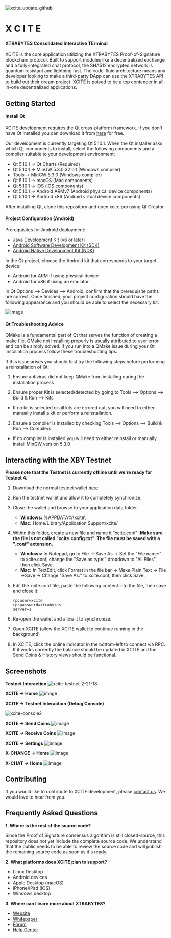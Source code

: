 ![xcite_update_github](https://user-images.githubusercontent.com/17502298/40376087-78bb39f8-5dbb-11e8-9467-23edb26cd637.png)

#                X C I T E
####  XTRABYTES Consolidated Interactive TErminal

XCITE is the core application utilizing the XTRABYTES Proof-of-Signature blockchain protocol. Built to support modules like a decentralized exchange and a fully-integrated chat protocol, the SHA512 encrypted network is quantum resistant and lightning fast. The code-fluid architecture means any developer looking to make a third-party DApp can use the XTRABYTES API to build out their dream project. XCITE is poised to be a top contender in all-in-one decentralized applications.

## Getting Started

#### Install Qt

XCITE development requires the Qt cross-platform framework. If you don't have Qt installed you can download it from [here](https://www.qt.io/download-qt-installer) for free.

Our development is currently targeting Qt 5.10.1. When the Qt installer asks which Qt components to install, select the following components and a compiler suitable to your development environment:

- Qt 5.10.1 -> Qt Charts (Required)
- Qt 5.10.1 -> MinGW 5.3.0 32 bit  (Windows compiler)
- Tools -> MinGW 5.3.0 (Windows compiler)
- Qt 5.10.1 -> macOS (Mac components)
- Qt 5.10.1 -> iOS (iOS components)
- Qt 5.10.1 -> Android ARMv7 (Android physical device components)
- Qt 5.10.1 -> Android x86 (Android virtual device components)

After installing Qt, clone this repository and open xcite.pro using Qt Creator.

#### Project Configuration (Android)

Prerequisites for Android deployment:

- [Java Development Kit](http://www.oracle.com/technetwork/java/javase/downloads/index.html) (v6 or later) 
- [Android Software Development Kit (SDK)](http://developer.android.com/sdk/index.html)
- [Android Native Development Kit (NDK)](https://developer.android.com/ndk/downloads/)

In the Qt project, choose the Android kit that corresponds to your target device: 

- Android for ARM if using physical device
- Android for x86 if using an emulator

In Qt Options --> Devices --> Android, confirm that the prerequisite paths are correct. Once finished, your project configuration should have the following appearance and you should be able to select the necessary kit:

![image](https://i.imgur.com/zs1UU3G.png)

#### Qt Troubleshooting Advice

QMake is a fundamental part of Qt that serves the function of creating a make file. QMake not installing properly is usually attributed to user error and can be simply solved. If you run into a QMake issue during your Qt installation process follow these troubleshooting tips.

If this issue arises you should first try the following steps before performing a reinstallation of Qt:

1. Ensure antivirus did not keep QMake from installing during the installation process

2. Ensure proper Kit is selected/detected by going to Tools --> Options --> Build & Run --> Kits

- If no kit is selected or all kits are errored out, you will need to either manually install a kit or perform  a
        reinstallation.

3. Ensure a compiler is installed by checking Tools --> Options --> Build & Run --> Compilers

- If no compiler is installed you will need to either reinstall or manually install MinGW version 5.3.0

## Interacting with the XBY Testnet

**Please note that the Testnet is currently offline until we're ready for Testnet 4.**

1. Download the normal testnet wallet [here](https://testnet.xtrabytes.global/)
2. Run the testnet wallet and allow it to completely synchronize.
3. Close the wallet and browse to your application data folder.
     - **Windows:** %APPDATA%\xcite\
     - **Mac:** Home/Library/Application Support/xcite/
4. Within this folder, create a new file and name it "xcite.conf". **Make sure the file is not called "xcite.config.txt". The file must be saved with a ".conf" extension.**
     - **Windows:** In Notepad, go to File -> Save As ->  Set the "File name:" to xcite.conf, change the "Save as type:" dropdown to "All Files", then click Save.
     - **Mac:** In TextEdit, click Format in the file bar -> Make Plain Text -> File ->Save -> Change "Save As:" to xcite.conf, then click Save.
4. Edit the xcite.conf file, paste the following content into the file, then save and close it:

     ```
     rpcuser=xcite
     rpcpassword=xtrabytes
     server=1
     ```

5. Re-open the wallet and allow it to synchronize.
6. Open XCITE (allow the XCITE wallet to continue running in the background)
7. In XCITE, click the online indicator in the bottom-left to connect via RPC. If it works correctly the balance should be updated in XCITE and the Send Coins & History views should be functional.

## Screenshots

**Testnet Interaction**
![xcite-testnet-2-21-18](https://user-images.githubusercontent.com/17502298/36481552-2c7ba1a0-16de-11e8-8848-102cfa4653e7.gif)

**XCITE -> Home**
![image](https://user-images.githubusercontent.com/17502298/37713999-d1f137f0-2cee-11e8-8f1f-bf0e3cb5aad8.png)

**XCITE -> Testnet Interaction (Debug Console)**

![xcite-console2](https://user-images.githubusercontent.com/17502298/37714402-d33c441e-2cef-11e8-9bdd-e9d3715598a2.gif)

**XCITE -> Send Coins**
![image](https://user-images.githubusercontent.com/17502298/37714509-1361b272-2cf0-11e8-9619-ae1ec3d6d63b.png)

**XCITE -> Receive Coins**
![image](https://user-images.githubusercontent.com/17502298/37714529-1fa6bb22-2cf0-11e8-83e8-f20cfb97b0dc.png)

**XCITE -> Settings**
![image](https://user-images.githubusercontent.com/17502298/37714557-31b12db6-2cf0-11e8-8b71-8b799a4e7696.png)

**X-CHANGE -> Home**
![image](https://user-images.githubusercontent.com/17502298/37714617-5d365e34-2cf0-11e8-8e6a-ee18e4ccba8a.png)

**X-CHAT -> Home**
![image](https://user-images.githubusercontent.com/17502298/37714647-717e8e5c-2cf0-11e8-972b-51825bdccde1.png)

## Contributing

If you would like to contribute to XCITE development, please [contact us](mailto:development@xtrabytes.global). We would love to hear from you.

## Frequently Asked Questions

**1. Where is the rest of the source code?**

   Since the Proof of Signature consensus algorithm is still closed-source, this repository does not yet include the complete source code. We understand that the public needs to be able to review the source code and will publish the remaining source code as soon as it's ready.

**2. What platforms does XCITE plan to support?**
   - Linux Desktop
   - Android devices
   - Apple Desktop (macOS)
   - iPhone/iPad (iOS)
   - Windows desktop

**3. Where can I learn more about XTRABYTES?**
   - [Website](https://xtrabytes.global/)
   - [Whitepaper](https://xtrabytes.global/whitepaper.pdf)
   - [Forum](https://community.xtrabytes.global)
   - [Help Center](http://support.xtrabytes.global)
